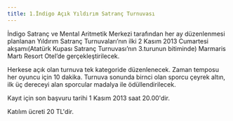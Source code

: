 ```yaml
---
title: 1.İndigo Açık Yıldırım Satranç Turnuvası
---
```


İndigo Satranç ve Mental Aritmetik Merkezi tarafından her ay düzenlenmesi planlanan Yıldırım Satranç Turnuvaları’nın ilki 2 Kasım 2013 Cumartesi akşamı(Atatürk Kupası Satranç Turnuvası’nın 3.turunun bitiminde) Marmaris Martı Resort Otel’de gerçekleştirilecek.

Herkese açık olan turnuva tek kategoride düzenlenecek. Zaman temposu her oyuncu için 10 dakika. Turnuva sonunda birnci olan sporcu çeyrek altın, ilk üç dereceyi alan sporcular madalya ile ödüllendirilecek.

Kayıt için son başvuru tarihi 1 Kasım 2013 saat 20.00'dir.

Katılım ücreti 20 TL'dir.
